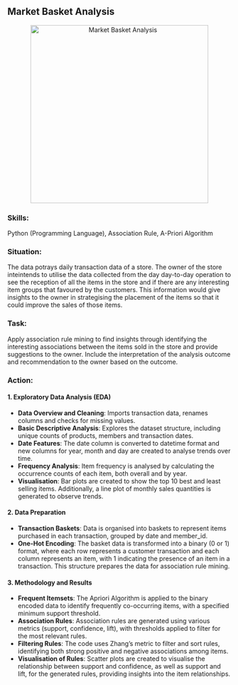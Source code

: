 ## Market Basket Analysis

<p align="center">
<img width="400" alt="Market Basket Analysis" src="https://github.com/user-attachments/assets/54a67d6f-4d32-4f20-99f9-115e31a024cb" />

### Skills:
Python (Programming Language), Association Rule, A-Priori Algorithm

### Situation:
The data potrays daily transaction data of a store. The owner of the store inteintends to utilise the data collected from the day day-to-day operation to see the reception of all the items in the store and if there are any interesting item groups that favoured by the customers. This information would give insights to the owner in strategising the placement of the items so that it could improve the sales of those items.

### Task:
Apply association rule mining to find insights through identifying the interesting associations between the items sold in the store and provide suggestions to the owner. Include the interpretation of the analysis outcome and recommendation to the owner based on the outcome.

### Action:

#### 1. Exploratory Data Analysis (EDA)
- **Data Overview and Cleaning**: Imports transaction data, renames columns and checks for missing values.
- **Basic Descriptive Analysis**: Explores the dataset structure, including unique counts of products, members and transaction dates.
- **Date Features**: The date column is converted to datetime format and new columns for year, month and day are created to analyse trends over time.
- **Frequency Analysis**: Item frequency is analysed by calculating the occurrence counts of each item, both overall and by year.
- **Visualisation**: Bar plots are created to show the top 10 best and least selling items. Additionally, a line plot of monthly sales quantities is generated to observe trends.
  
#### 2. Data Preparation
- **Transaction Baskets**: Data is organised into baskets to represent items purchased in each transaction, grouped by date and member_id.
- **One-Hot Encoding**: The basket data is transformed into a binary (0 or 1) format, where each row represents a customer transaction and each column represents an item, with 1 indicating the presence of an item in a transaction. This structure prepares the data for association rule mining.

#### 3. Methodology and Results
- **Frequent Itemsets**: The Apriori Algorithm is applied to the binary encoded data to identify frequently co-occurring items, with a specified minimum support threshold.
- **Association Rules**: Association rules are generated using various metrics (support, confidence, lift), with thresholds applied to filter for the most relevant rules.
- **Filtering Rules**: The code uses Zhang’s metric to filter and sort rules, identifying both strong positive and negative associations among items.
- **Visualisation of Rules**: Scatter plots are created to visualise the relationship between support and confidence, as well as support and lift, for the generated rules, providing insights into the item relationships.
